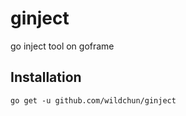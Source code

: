 # ginject
go inject tool on goframe

## Installation
```shell
go get -u github.com/wildchun/ginject
```